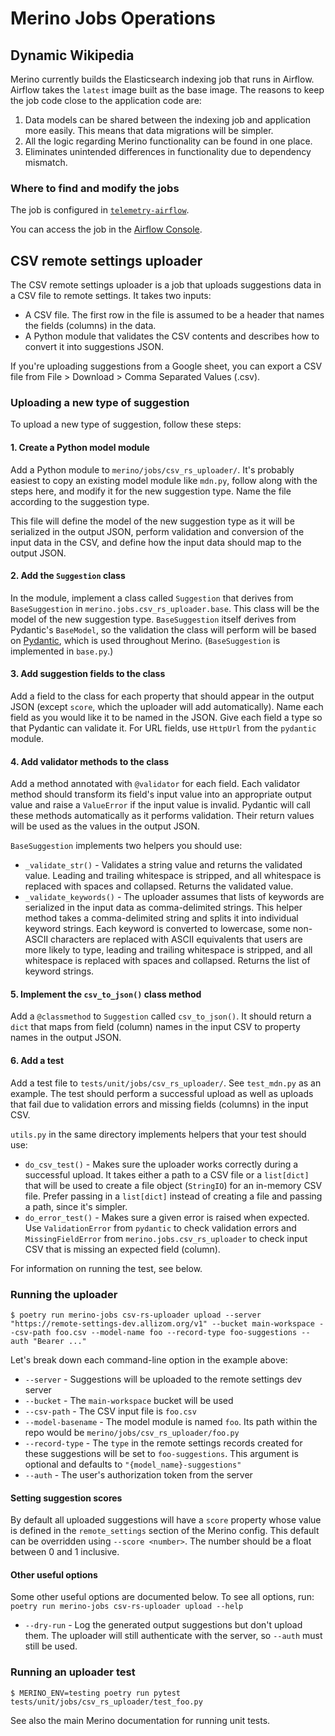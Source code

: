 # Merino Jobs Operations

## Dynamic Wikipedia

Merino currently builds the Elasticsearch indexing job that runs in Airflow.
Airflow takes the `latest` image built as the base image.
The reasons to keep the job code close to the application code are:

1. Data models can be shared between the indexing job and application more easily. 
   This means that data migrations will be simpler.
2. All the logic regarding Merino functionality can be found in one place.
3. Eliminates unintended differences in functionality due to dependency mismatch.

### Where to find and modify the jobs

The job is configured in [`telemetry-airflow`](https://github.com/mozilla/telemetry-airflow).

You can access the job in the 
[Airflow Console](https://workflow.telemetry.mozilla.org/dags/merino_jobs/grid?search=merino_jobs).

## CSV remote settings uploader

The CSV remote settings uploader is a job that uploads suggestions data in a CSV
file to remote settings. It takes two inputs:

* A CSV file. The first row in the file is assumed to be a header that names
  the fields (columns) in the data.
* A Python module that validates the CSV contents and describes how to convert
  it into suggestions JSON.

If you're uploading suggestions from a Google sheet, you can export a CSV file
from File > Download > Comma Separated Values (.csv).

### Uploading a new type of suggestion

To upload a new type of suggestion, follow these steps:

#### 1. Create a Python model module

Add a Python module to `merino/jobs/csv_rs_uploader/`. It's probably easiest to
copy an existing model module like `mdn.py`, follow along with the steps here,
and modify it for the new suggestion type. Name the file according to the
suggestion type.

This file will define the model of the new suggestion type as it will be
serialized in the output JSON, perform validation and conversion of the input
data in the CSV, and define how the input data should map to the output JSON.

#### 2. Add the `Suggestion` class

In the module, implement a class called `Suggestion` that derives from
`BaseSuggestion` in `merino.jobs.csv_rs_uploader.base`. This class will be the
model of the new suggestion type. `BaseSuggestion` itself derives from
Pydantic's `BaseModel`, so the validation the class will perform will be based
on [Pydantic](), which is used throughout Merino. (`BaseSuggestion` is
implemented in `base.py`.)

[Pydantic]: https://docs.pydantic.dev/latest/usage/models/

#### 3. Add suggestion fields to the class

Add a field to the class for each property that should appear in the output JSON
(except `score`, which the uploader will add automatically). Name each field as
you would like it to be named in the JSON. Give each field a type so that
Pydantic can validate it. For URL fields, use `HttpUrl` from the `pydantic`
module.

#### 4. Add validator methods to the class

Add a method annotated with `@validator` for each field. Each validator method
should transform its field's input value into an appropriate output value and
raise a `ValueError` if the input value is invalid. Pydantic will call these
methods automatically as it performs validation. Their return values will be
used as the values in the output JSON.

`BaseSuggestion` implements two helpers you should use:

* `_validate_str()` - Validates a string value and returns the validated value.
Leading and trailing whitespace is stripped, and all whitespace is replaced with
spaces and collapsed. Returns the validated value.
* `_validate_keywords()` - The uploader assumes that lists of keywords are
serialized in the input data as comma-delimited strings. This helper method
takes a comma-delimited string and splits it into individual keyword strings.
Each keyword is converted to lowercase, some non-ASCII characters are replaced
with ASCII equivalents that users are more likely to type, leading and trailing
whitespace is stripped, and all whitespace is replaced with spaces and
collapsed. Returns the list of keyword strings.

#### 5. Implement the `csv_to_json()` class method

Add a `@classmethod` to `Suggestion` called `csv_to_json()`. It should return a
`dict` that maps from field (column) names in the input CSV to property names in
the output JSON.

#### 6. Add a test

Add a test file to `tests/unit/jobs/csv_rs_uploader/`. See `test_mdn.py` as an
example. The test should perform a successful upload as well as uploads that
fail due to validation errors and missing fields (columns) in the input CSV.

`utils.py` in the same directory implements helpers that your test should use:

* `do_csv_test()` - Makes sure the uploader works correctly during a successful
upload. It takes either a path to a CSV file or a `list[dict]` that will be used
to create a file object (`StringIO`) for an in-memory CSV file. Prefer passing
in a `list[dict]` instead of creating a file and passing a path, since it's
simpler.
* `do_error_test()` - Makes sure a given error is raised when expected. Use
`ValidationError` from `pydantic` to check validation errors and
`MissingFieldError` from `merino.jobs.csv_rs_uploader` to check input CSV that
is missing an expected field (column).

For information on running the test, see below.

### Running the uploader

```
$ poetry run merino-jobs csv-rs-uploader upload --server "https://remote-settings-dev.allizom.org/v1" --bucket main-workspace --csv-path foo.csv --model-name foo --record-type foo-suggestions --auth "Bearer ..."
```

Let's break down each command-line option in the example above:

* `--server` - Suggestions will be uploaded to the remote settings dev server
* `--bucket` - The `main-workspace` bucket will be used
* `--csv-path` - The CSV input file is `foo.csv`
* `--model-basename` - The model module is named `foo`. Its path within the repo
  would be `merino/jobs/csv_rs_uploader/foo.py`
* `--record-type` - The `type` in the remote settings records created for these
  suggestions will be set to `foo-suggestions`. This argument is optional and
  defaults to `"{model_name}-suggestions"`
* `--auth` - The user's authorization token from the server

#### Setting suggestion scores

By default all uploaded suggestions will have a `score` property whose value is
defined in the `remote_settings` section of the Merino config. This default can
be overridden using `--score <number>`. The number should be a float between 0
and 1 inclusive.

#### Other useful options

Some other useful options are documented below. To see all options, run:
`poetry run merino-jobs csv-rs-uploader upload --help`

* `--dry-run` - Log the generated output suggestions but don't upload them. The
  uploader will still authenticate with the server, so `--auth` must still be
  used.

### Running an uploader test

```
$ MERINO_ENV=testing poetry run pytest tests/unit/jobs/csv_rs_uploader/test_foo.py
```

See also the main Merino documentation for running unit tests.
